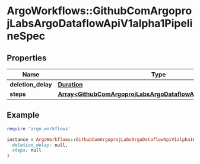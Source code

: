 # ArgoWorkflows::GithubComArgoprojLabsArgoDataflowApiV1alpha1PipelineSpec

## Properties

| Name | Type | Description | Notes |
| ---- | ---- | ----------- | ----- |
| **deletion_delay** | [**Duration**](Duration.md) |  | [optional] |
| **steps** | [**Array&lt;GithubComArgoprojLabsArgoDataflowApiV1alpha1StepSpec&gt;**](GithubComArgoprojLabsArgoDataflowApiV1alpha1StepSpec.md) |  | [optional] |

## Example

```ruby
require 'argo_workflows'

instance = ArgoWorkflows::GithubComArgoprojLabsArgoDataflowApiV1alpha1PipelineSpec.new(
  deletion_delay: null,
  steps: null
)
```


